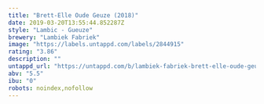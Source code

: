 ```yaml
---
title: "Brett-Elle Oude Geuze (2018)"
date: 2019-03-20T13:55:44.852287Z
style: "Lambic - Gueuze"
brewery: "Lambiek Fabriek"
image: "https://labels.untappd.com/labels/2844915"
rating: "3.86"
description: ""
untappd_url: "https://untappd.com/b/lambiek-fabriek-brett-elle-oude-geuze-2018/2844915"
abv: "5.5"
ibu: "0"
robots: noindex,nofollow
---
```


